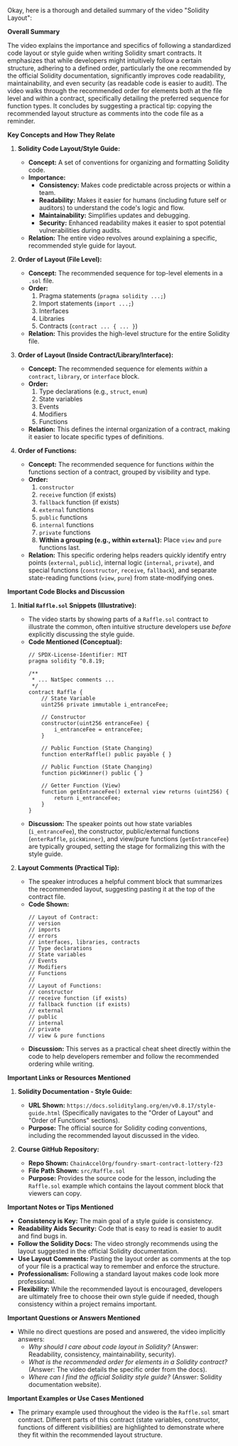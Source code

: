 Okay, here is a thorough and detailed summary of the video "Solidity Layout":

**Overall Summary**

The video explains the importance and specifics of following a standardized code layout or style guide when writing Solidity smart contracts. It emphasizes that while developers might intuitively follow a certain structure, adhering to a defined order, particularly the one recommended by the official Solidity documentation, significantly improves code readability, maintainability, and even security (as readable code is easier to audit). The video walks through the recommended order for elements both at the file level and within a contract, specifically detailing the preferred sequence for function types. It concludes by suggesting a practical tip: copying the recommended layout structure as comments into the code file as a reminder.

**Key Concepts and How They Relate**

1.  **Solidity Code Layout/Style Guide:**
    *   **Concept:** A set of conventions for organizing and formatting Solidity code.
    *   **Importance:**
        *   **Consistency:** Makes code predictable across projects or within a team.
        *   **Readability:** Makes it easier for humans (including future self or auditors) to understand the code's logic and flow.
        *   **Maintainability:** Simplifies updates and debugging.
        *   **Security:** Enhanced readability makes it easier to spot potential vulnerabilities during audits.
    *   **Relation:** The entire video revolves around explaining a specific, recommended style guide for layout.

2.  **Order of Layout (File Level):**
    *   **Concept:** The recommended sequence for top-level elements in a `.sol` file.
    *   **Order:**
        1.  Pragma statements (`pragma solidity ...;`)
        2.  Import statements (`import ...;`)
        3.  Interfaces
        4.  Libraries
        5.  Contracts (`contract ... { ... }`)
    *   **Relation:** This provides the high-level structure for the entire Solidity file.

3.  **Order of Layout (Inside Contract/Library/Interface):**
    *   **Concept:** The recommended sequence for elements *within* a `contract`, `library`, or `interface` block.
    *   **Order:**
        1.  Type declarations (e.g., `struct`, `enum`)
        2.  State variables
        3.  Events
        4.  Modifiers
        5.  Functions
    *   **Relation:** This defines the internal organization of a contract, making it easier to locate specific types of definitions.

4.  **Order of Functions:**
    *   **Concept:** The recommended sequence for functions *within* the functions section of a contract, grouped by visibility and type.
    *   **Order:**
        1.  `constructor`
        2.  `receive` function (if exists)
        3.  `fallback` function (if exists)
        4.  `external` functions
        5.  `public` functions
        6.  `internal` functions
        7.  `private` functions
        8.  **Within a grouping (e.g., within `external`):** Place `view` and `pure` functions last.
    *   **Relation:** This specific ordering helps readers quickly identify entry points (`external`, `public`), internal logic (`internal`, `private`), and special functions (`constructor`, `receive`, `fallback`), and separate state-reading functions (`view`, `pure`) from state-modifying ones.

**Important Code Blocks and Discussion**

1.  **Initial `Raffle.sol` Snippets (Illustrative):**
    *   The video starts by showing parts of a `Raffle.sol` contract to illustrate the common, often intuitive structure developers use *before* explicitly discussing the style guide.
    *   **Code Mentioned (Conceptual):**
        ```solidity
        // SPDX-License-Identifier: MIT
        pragma solidity ^0.8.19;

        /**
         * ... NatSpec comments ...
         */
        contract Raffle {
            // State Variable
            uint256 private immutable i_entranceFee;

            // Constructor
            constructor(uint256 entranceFee) {
                i_entranceFee = entranceFee;
            }

            // Public Function (State Changing)
            function enterRaffle() public payable { }

            // Public Function (State Changing)
            function pickWinner() public { }

            // Getter Function (View)
            function getEntranceFee() external view returns (uint256) {
                return i_entranceFee;
            }
        }
        ```
    *   **Discussion:** The speaker points out how state variables (`i_entranceFee`), the constructor, public/external functions (`enterRaffle`, `pickWinner`), and view/pure functions (`getEntranceFee`) are typically grouped, setting the stage for formalizing this with the style guide.

2.  **Layout Comments (Practical Tip):**
    *   The speaker introduces a helpful comment block that summarizes the recommended layout, suggesting pasting it at the top of the contract file.
    *   **Code Shown:**
        ```solidity
        // Layout of Contract:
        // version
        // imports
        // errors
        // interfaces, libraries, contracts
        // Type declarations
        // State variables
        // Events
        // Modifiers
        // Functions
        //
        // Layout of Functions:
        // constructor
        // receive function (if exists)
        // fallback function (if exists)
        // external
        // public
        // internal
        // private
        // view & pure functions
        ```
    *   **Discussion:** This serves as a practical cheat sheet directly within the code to help developers remember and follow the recommended ordering while writing.

**Important Links or Resources Mentioned**

1.  **Solidity Documentation - Style Guide:**
    *   **URL Shown:** `https://docs.soliditylang.org/en/v0.8.17/style-guide.html` (Specifically navigates to the "Order of Layout" and "Order of Functions" sections).
    *   **Purpose:** The official source for Solidity coding conventions, including the recommended layout discussed in the video.

2.  **Course GitHub Repository:**
    *   **Repo Shown:** `ChainAccelOrg/foundry-smart-contract-lottery-f23`
    *   **File Path Shown:** `src/Raffle.sol`
    *   **Purpose:** Provides the source code for the lesson, including the `Raffle.sol` example which contains the layout comment block that viewers can copy.

**Important Notes or Tips Mentioned**

*   **Consistency is Key:** The main goal of a style guide is consistency.
*   **Readability Aids Security:** Code that is easy to read is easier to audit and find bugs in.
*   **Follow the Solidity Docs:** The video strongly recommends using the layout suggested in the official Solidity documentation.
*   **Use Layout Comments:** Pasting the layout order as comments at the top of your file is a practical way to remember and enforce the structure.
*   **Professionalism:** Following a standard layout makes code look more professional.
*   **Flexibility:** While the recommended layout is encouraged, developers are ultimately free to choose their own style guide if needed, though consistency within a project remains important.

**Important Questions or Answers Mentioned**

*   While no direct questions are posed and answered, the video implicitly answers:
    *   *Why should I care about code layout in Solidity?* (Answer: Readability, consistency, maintainability, security).
    *   *What is the recommended order for elements in a Solidity contract?* (Answer: The video details the specific order from the docs).
    *   *Where can I find the official Solidity style guide?* (Answer: Solidity documentation website).

**Important Examples or Use Cases Mentioned**

*   The primary example used throughout the video is the `Raffle.sol` smart contract. Different parts of this contract (state variables, constructor, functions of different visibilities) are highlighted to demonstrate where they fit within the recommended layout structure.